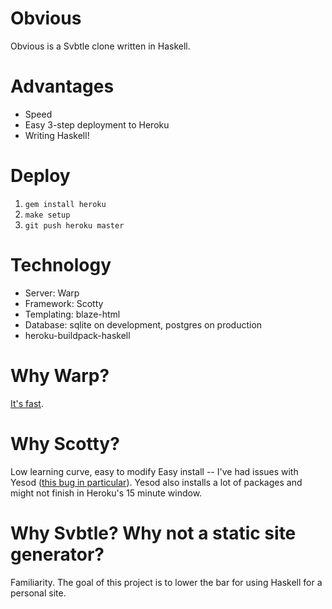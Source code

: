 # Obvious
Obvious is a Svbtle clone written in Haskell.

# Advantages
- Speed
- Easy 3-step deployment to Heroku
- Writing Haskell!

# Deploy
1. `gem install heroku`
2. `make setup`
3. `git push heroku master`

# Technology
- Server: Warp
- Framework: Scotty
- Templating: blaze-html
- Database: sqlite on development, postgres on production
- heroku-buildpack-haskell

# Why Warp?
[It's fast](http://www.yesodweb.com/blog/2011/03/preliminary-warp-cross-language-benchmarks).

<insert benchmarks with ab here>

# Why Scotty?
Low learning curve, easy to modify
Easy install -- I've had issues with Yesod ([this bug in particular](https://github.com/yesodweb/yesod/issues/373)). Yesod also installs a lot of packages and might not finish in Heroku's 15 minute
window.

# Why Svbtle? Why not a static site generator?
Familiarity. The goal of this project is to lower the bar for using Haskell for a personal site.

